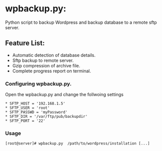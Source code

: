 
# wpbackup.py:

Python script to backup Wordpress and backup database to a remote sftp server.

## Feature List:

* Automatic detection of database details.
* Sftp backup to remote server.
* Gzip compression of archive file.
* Complete progress report on terminal. 

### Configuring wpbackup.py. 

Open the wpbackup.py and change the follwoing settings 

```
* SFTP_HOST = '192.168.1.5'
* SFTP_USER = 'root'
* SFTP_PASSWD = 'myPassword'
* SFTP_DIR = '/var/ftp/pub/backupdir'
* SFTP_PORT = '22'
```

  
 
### Usage 

```
[root@server]# wpbackup.py  /path/to/wordpress/installation [...]
```




